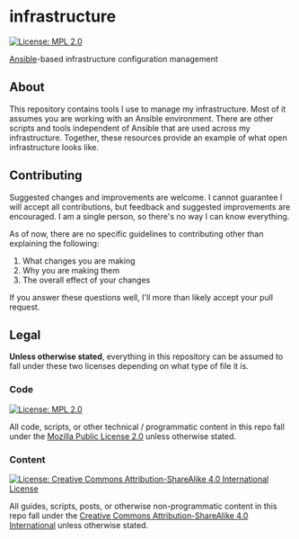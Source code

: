 infrastructure
==============

[![License: MPL 2.0](https://img.shields.io/badge/License-MPL%202.0-brightgreen.svg)](https://opensource.org/licenses/MPL-2.0)

[Ansible](https://www.ansible.com/)-based infrastructure configuration management


## About

This repository contains tools I use to manage my infrastructure.
Most of it assumes you are working with an Ansible environment.
There are other scripts and tools independent of Ansible that are used across my infrastructure.
Together, these resources provide an example of what open infrastructure looks like.


## Contributing

Suggested changes and improvements are welcome.
I cannot guarantee I will accept all contributions, but feedback and suggested improvements are encouraged.
I am a single person, so there's no way I can know everything.

As of now, there are no specific guidelines to contributing other than explaining the following:

1. What changes you are making
2. Why you are making them
3. The overall effect of your changes

If you answer these questions well, I'll more than likely accept your pull request.


## Legal

**Unless otherwise stated**, everything in this repository can be assumed to fall under these two licenses depending on what type of file it is.

### Code

[![License: MPL 2.0](https://img.shields.io/badge/License-MPL%202.0-brightgreen.svg)](https://opensource.org/licenses/MPL-2.0)

All code, scripts, or other technical / programmatic content in this repo fall under the [Mozilla Public License 2.0](https://www.mozilla.org/en-US/MPL/) unless otherwise stated.

### Content

[![License: Creative Commons Attribution-ShareAlike 4.0 International License](https://img.shields.io/badge/License-CC%20BY--SA%204.0-lightgrey.svg)](https://creativecommons.org/licenses/by-sa/4.0/)

All guides, scripts, posts, or otherwise non-programmatic content in this repo fall under the [Creative Commons Attribution-ShareAlike 4.0 International](https://creativecommons.org/licenses/by-sa/4.0/) unless otherwise stated.
